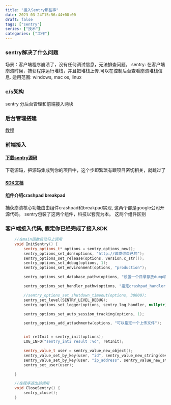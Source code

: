 ```yaml
---
title: "接入Sentry那些事"
date: 2023-03-24T15:56:44+08:00
draft: false
tags: ["sentry"]
series: ["技术"]
categories: ["工作"]
---
```


### sentry解决了什么问题
场景：客户端程序崩溃了，没有任何调试信息，无法排查问题。
sentry: 在客户端崩溃时候，捕获程序运行堆栈，并且把堆栈上传.可以在控制后台查看崩溃堆栈信息.
适用范围: windows, mac os, linux

### c/s架构
sentry 分后台管理和前端接入两块

### 后台管理搭建
[教程](https://theappsguy.dev/setting-up-sentry-self-hosted)


### 前端接入

#### [下载sentry源码 ](https://github.com/getsentry/sentry-native)
下载源码，把源码集成到你的项目中，这个步即繁琐有跟项目密切相关，就跳过了

#### [SDK文档](https://docs.sentry.io/platforms/native/)

#### 组件介绍crashpad breakpad
捕获崩溃核心功能由由组件crashpad和breakpad实现, 这两个都是google公司开源代码。
sentry包装了这两个组件，科技以套壳为本。
这两个组件区别


### 客户端接入代码, 假定你已经完成了接入SDK
``` C++
	//在main函数启动马上调用
	void InitSentry() {
		sentry_options_t* options = sentry_options_new();
		sentry_options_set_dsn(options, "http://改成你自己的");
		sentry_options_set_release(options, version.c_str());
		sentry_options_set_debug(options, 1);
		sentry_options_set_environment(options, "production");

		sentry_options_set_database_pathw(options, "设置一个目录存放dump临时文件");

		sentry_options_set_handler_pathw(options, "指定crashpad_handler.exe绝对路径");

		//sentry_options_set_shutdown_timeout(options, 30000);
		sentry_set_level(SENTRY_LEVEL_DEBUG);
		sentry_options_set_logger(options, sentry_log_handler, nullptr);

		sentry_options_set_auto_session_tracking(options, 1);

		sentry_options_add_attachmentw(options, "可以指定一个上传文件");


		int retInit = sentry_init(options);
		LOG_INFO("sentry_inti result :%d", retInit);

		sentry_value_t user = sentry_value_new_object();
		sentry_value_set_by_key(user, "id", sentry_value_new_string(deviceID.c_str()));
		sentry_value_set_by_key(user, "ip_address", sentry_value_new_string("{{auto}}"));
		sentry_set_user(user);

	}

	//在程序退出前调用
	void CloseSentry() {
		sentry_close();
	}

```

